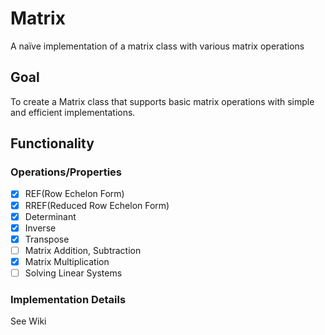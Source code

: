 # Matrix
A naïve implementation of a matrix class with various matrix operations
## Goal
To create a Matrix class that supports basic matrix operations with simple and efficient implementations.
## Functionality
### Operations/Properties
- [x] REF(Row Echelon Form)
- [x] RREF(Reduced Row Echelon Form)
- [x] Determinant
- [x] Inverse
- [x] Transpose
- [ ] Matrix Addition, Subtraction
- [x] Matrix Multiplication
- [ ] Solving Linear Systems
### Implementation Details
See Wiki
